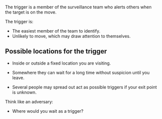 [Title]: # (Identify the Trigger)
[Order]: # (4)

The trigger is a member of the surveillance team who alerts others when the target is on the move.

The trigger is: 
*	The easiest member of the team to identify.
*	Unlikely to move, which may draw attention to themselves.

## Possible locations for the trigger

*	Inside or outside a fixed location you are visiting. 

*	Somewhere they can wait for a long time without suspicion until you leave. 

*	Several people may spread out act as possible triggers if your exit point is unknown. 

Think like an adversary:

*	Where would you wait as a trigger?
